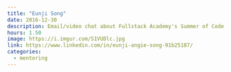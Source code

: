 ```yaml
---
title: "Eunji Song"
date: 2016-12-30
description: Email/video chat about Fullstack Academy's Summer of Code program
hours: 1.50
image: https://i.imgur.com/S1VUDlc.jpg
link: https://www.linkedin.com/in/eunji-angie-song-91b25187/
categories:
  - mentoring
---
```

